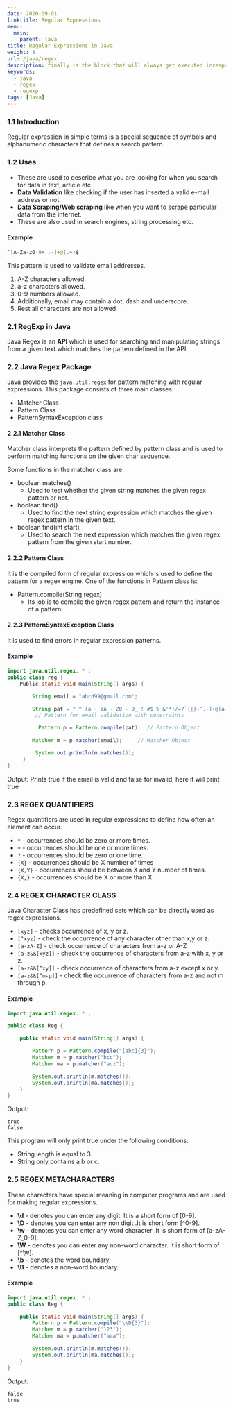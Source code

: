 ```yaml
---
date: 2020-09-01
linktitle: Regular Expressions
menu:
  main:
    parent: java
title: Regular Expressions in Java
weight: 8
url: /java/regex
description: finally is the block that will always get executed irrespective of the fact whether the exception is handled or not.
keywords:
  - java
  - regex
  - regexp
tags: [Java]  
---
```

### 1.1 Introduction
Regular expression in simple terms is a special sequence of symbols and alphanumeric characters that defines a search pattern.

### 1.2 Uses
- These are used to describe what you are looking for when you search for data in text, article etc.    
- **Data Validation** like checking if the user has inserted a valid e-mail address or not.
- **Data Scraping/Web scraping** like when you want to scrape particular data from the internet.
- These are also used in search engines, string processing etc.

#### Example
```java
^[A-Za-z0-9+_.-]+@(.+)$
```
This pattern is used to validate email addresses.

1. A-Z characters allowed.
2. a-z characters allowed.
3. 0-9 numbers allowed.
4. Additionally, email may contain a dot, dash and underscore.
5. Rest all characters are not allowed

### 2.1 RegExp in Java
Java Regex is an **API** which is used for searching and manipulating strings from a given text which matches the pattern defined in the API.

### 2.2 Java Regex Package
Java provides the `java.util.regex` for pattern matching with regular expressions. This package consists of three main classes:

- Matcher Class
- Pattern Class
- PatternSyntaxException class

#### 2.2.1 Matcher Class
Matcher class interprets the pattern defined by pattern class and is used to perform matching functions on the given char sequence.

Some functions in the matcher class are:

- boolean  matches()
  - Used to test whether the given string matches the given regex pattern or not.
- boolean  find()
  - Used to find the next string expression which matches the given regex pattern in the given text.
- boolean find(int start)
  - Used to search the next expression which matches the given regex pattern from the given start number.

#### 2.2.2 Pattern Class
It is the compiled form of regular expression which is used to define the pattern for a regex engine.
One of the functions in Pattern class is:

- Pattern.compile(String regex)
  - Its job is to compile the given regex pattern and return the instance of a pattern.

#### 2.2.3 PatternSyntaxException Class
It is used to find errors in regular expression patterns.

#### Example
```java
import java.util.regex. * ;
public class reg {
	Public static void main(String[] args) {

		String email = "abcd99@gmail.com";

		String pat = " ^ [a - zA - Z0 - 9_ ! #$ % &'*+/=?`{|}~^.-]+@[a-zA-Z0-9.-]+$";
         // Pattern for email validation with constraints

          Pattern p = Pattern.compile(pat);  // Pattern Object

        Matcher m = p.matcher(email);     // Matcher Object

         System.out.println(m.matches());
     }
}
```
Output: Prints true if the email is valid and false for invalid, here it will print true
### 2.3 REGEX QUANTIFIERS
Regex quantifiers are used in regular expressions to define how often an element can occur.

- `*`   -   occurrences should be zero or more times.
- `+`  -    occurrences should be one or more times.
- `?`  -  occurrences should be zero or one time.
- `{X}` -  occurrences should be X number of times
- `{X,Y}` - occurrences should be between X and Y number of times.
- `{X,}` - occurrences should be X or more than X.

### 2.4 REGEX CHARACTER CLASS
Java Character Class has predefined sets which can be directly used as regex expressions.

- `[xyz]` - checks occurrence of x, y or z.
- `[^xyz]` - check the occurrence of any character other than x,y or z.
- `[a-zA-Z]` - check occurrence of characters from a-z or A-Z
- `[a-z&&[xyz]]` - check the occurrence of characters from a-z with x, y or z.
- `[a-z&&[^xy]]` - check occurrence of characters from a-z except x or y.
- `[a-z&&[^m-p]]` - check the occurrence of characters from a-z and not m through p.

#### Example
```java
import java.util.regex. * ;

public class Reg {

	public static void main(String[] args) {

		Pattern p = Pattern.compile("[abc]{3}");
		Matcher m = p.matcher("bcc");
		Matcher ma = p.matcher("acz");

		System.out.println(m.matches());
		System.out.println(ma.matches());
	}
}
```
Output: 
```
true
false
```
This program will only print true under the following conditions:

- String length is equal to 3.
- String only contains a b or c.

### 2.5 REGEX METACHARACTERS
These characters have special meaning in computer programs and are used for making regular expressions.

- **\d** - denotes you can enter any digit. It is a short form of [0-9].
- **\D** - denotes you can enter any non digit .It is short form [^0-9].
- **\w** - denotes you can enter any word character .It is short form of [a-zA-Z_0-9].
- **\W** - denotes you can enter any non-word character. It is short form of [^\w].
- **\b** - denotes the word boundary.
- **\B** - denotes a non-word boundary.

#### Example
```java
import java.util.regex. * ;
public class Reg {

	public static void main(String[] args) {
		Pattern p = Pattern.compile("\\D{3}");
		Matcher m = p.matcher("123");
		Matcher ma = p.matcher("aaa");

		System.out.println(m.matches());
		System.out.println(ma.matches());
	}
}
```
Output: 
```
false
true
```